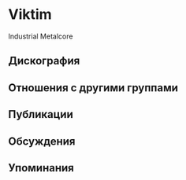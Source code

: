 # Viktim

Industrial Metalcore

## Дискография


## Отношения с другими группами


## Публикации


## Обсуждения


## Упоминания


